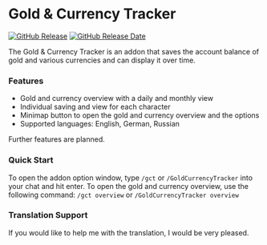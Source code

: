 # Gold & Currency Tracker

[![GitHub Release](https://img.shields.io/github/v/release/diomsg-code/GoldCurrencyTracker?logo=github&cacheSeconds=600)](https://github.com/diomsg-code/GoldCurrencyTracker/releases)
[![GitHub Release Date](https://img.shields.io/github/release-date/diomsg-code/GoldCurrencyTracker?logo=github&cacheSeconds=600)](https://github.com/diomsg-code/GoldCurrencyTracker/releases)

The Gold & Currency Tracker is an addon that saves the account balance of gold and various currencies and can display it over time.

### Features

*   Gold and currency overview with a daily and monthly view
*   Individual saving and view for each character
*   Minimap button to open the gold and currency overview and the options
*   Supported languages: English, German, Russian

Further features are planned.

### Quick Start

To open the addon option window, type `/gct` or `/GoldCurrencyTracker` into your chat and hit enter. To open the gold and currency overview, use the following command: `/gct overview` or `/GoldCurrencyTracker overview`

### Translation Support

If you would like to help me with the translation, I would be very pleased.
